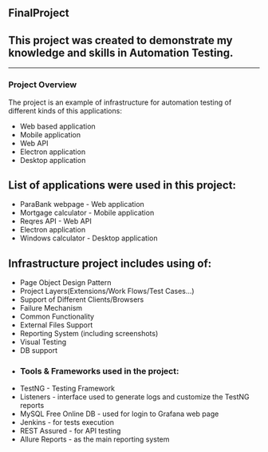 ## **FinalProject**
## **This project was created to demonstrate my knowledge and skills in Automation Testing.**
***
### **Project Overview**
The project is an example of infrastructure for automation testing of different kinds of this applications:
* Web based application
* Mobile application
* Web API
* Electron application
* Desktop application
## **List of applications were used in this project:**
* ParaBank webpage - Web application
* Mortgage calculator - Mobile application
* Reqres API - Web API
* Electron application
* Windows calculator - Desktop application
## **Infrastructure project includes using of:**
* Page Object Design Pattern
* Project Layers(Extensions/Work Flows/Test Cases...)
* Support of Different Clients/Browsers
* Failure Mechanism
* Common Functionality
* External Files Support
* Reporting System (including screenshots)
* Visual Testing
* DB support
* ### **Tools & Frameworks used in the project:**
* TestNG - Testing Framework
* Listeners - interface used to generate logs and customize the TestNG reports
* MySQL Free Online DB - used for login to Grafana web page
* Jenkins - for tests execution
* REST Assured - for API testing
* Allure Reports - as the main reporting system

